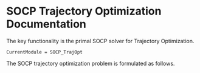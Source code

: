 # SOCP Trajectory Optimization Documentation

The key functionality is the primal SOCP solver for Trajectory Optimization.

```@meta
CurrentModule = SOCP_TrajOpt
```

The SOCP trajectory optimization problem is formulated as follows.
